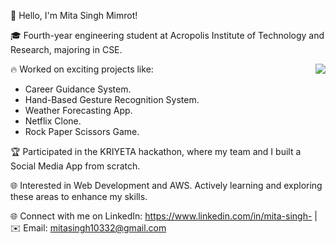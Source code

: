 👋 Hello, I'm Mita Singh Mimrot!

🎓 Fourth-year engineering student at Acropolis Institute of Technology and Research, majoring in CSE.

🔥 Worked on exciting projects like:
<img align=right src="https://github-readme-stats.vercel.app/api/top-langs/?username=mitasingh10332&layout=compact"/> 

   - Career Guidance System.
   - Hand-Based Gesture Recognition System.
   - Weather Forecasting App.
   - Netflix Clone.
   - Rock Paper Scissors Game.
     
🏆 Participated in the KRIYETA hackathon, where my team and I built a Social Media App from scratch.

🌐 Interested in Web Development and AWS. Actively learning and exploring these areas to enhance my skills.

🌐 Connect with me on LinkedIn: https://www.linkedin.com/in/mita-singh- | ✉️ Email: mitasingh10332@gmail.com


